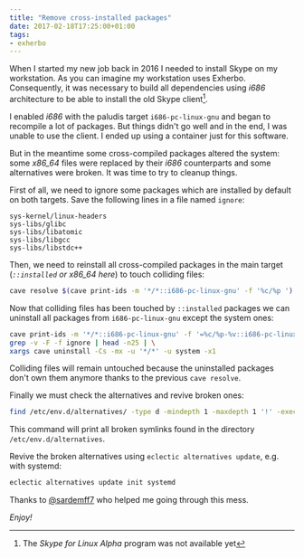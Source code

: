 ```yaml
---
title: "Remove cross-installed packages"
date: 2017-02-18T17:25:00+01:00
tags:
- exherbo
---
```


When I started my new job back in 2016 I needed to install Skype on my
workstation. As you can imagine my workstation uses Exherbo. Consequently, it was
necessary to build all dependencies using _i686_ architecture to be able to
install the old Skype client[^1].

I enabled _i686_ with the paludis target `i686-pc-linux-gnu` and began to
recompile a lot of packages. But things didn't go well and in the end, I was
unable to use the client. I ended up using a container just for this software.

But in the meantime some cross-compiled packages altered the system: some
*x86_64* files were replaced by their _i686_ counterparts and some alternatives were
broken. It was time to try to cleanup things.

First of all, we need to ignore some packages which are installed by default on
both targets. Save the following lines in a file named `ignore`:

```text
sys-kernel/linux-headers
sys-libs/glibc
sys-libs/libatomic
sys-libs/libgcc
sys-libs/libstdc++
```

Then, we need to reinstall all cross-compiled packages in the main target
(_`::installed` or *x86_64* here_) to touch colliding files:

```bash
cave resolve $(cave print-ids -m '*/*::i686-pc-linux-gnu' -f '%c/%p ') -x1 -Cs
```

Now that colliding files has been touched by `::installed` packages we can
uninstall all packages from `i686-pc-linux-gnu` except the system ones:

```bash
cave print-ids -m '*/*::i686-pc-linux-gnu' -f '=%c/%p-%v::i686-pc-linux-gnu\n' | \
grep -v -F -f ignore | head -n25 | \
xargs cave uninstall -Cs -mx -u '*/*' -u system -x1
```

Colliding files will remain untouched because the uninstalled packages don't own
them anymore thanks to the previous `cave resolve`.

Finally we must check the alternatives and revive broken ones:

```bash
find /etc/env.d/alternatives/ -type d -mindepth 1 -maxdepth 1 '!' -exec test -e "{}/_current" ';' -print
```

This command will print all broken symlinks found in the directory
`/etc/env.d/alternatives`.

Revive the broken alternatives using `eclectic alternatives update`, e.g. with systemd:

```bash
eclectic alternatives update init systemd
```

Thanks to [@sardemff7](https://twitter.com/Sardemff7) who helped me going
through this mess.

_Enjoy!_

[^1]: The _Skype for Linux Alpha_ program was not available yet
